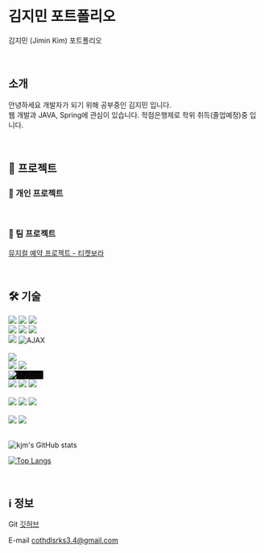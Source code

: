 # 김지민 포트폴리오
<span>김지민 (Jimin Kim) 포트폴리오</span>

<br>

## 소개
 안녕하세요 
 개발자가 되기 위해 공부중인 김지민 입니다.
 <br>
 웹 개발과 JAVA, Spring에 관심이 있습니다.
 학점은행제로 학위 취득(졸업예정)중 입니다.
 
 

<br>

## 📂 프로젝트

### 👤 개인 프로젝트



<br>

### 🤝 팀 프로젝트
[뮤지컬 예약 프로젝트 - 티켓보라](https://github.com/danlacode/TeamProject01)



<br>

## 🛠️ 기술
<div>
  <img src="https://img.shields.io/badge/JSP-%23007396.svg?&style=for-the-badge&logo=java&logoColor=white" />
  <img src="https://img.shields.io/badge/react-%2361DAFB.svg?&style=for-the-badge&logo=react&logoColor=black" />
  <img src="https://img.shields.io/badge/flutter-%2302569B.svg?&style=for-the-badge&logo=flutter&logoColor=white" />
  <br>
  <img src="https://img.shields.io/badge/html5-%23E34F26.svg?&style=for-the-badge&logo=html5&logoColor=white" />
  <img src="https://img.shields.io/badge/css3-%231572B6.svg?&style=for-the-badge&logo=css3&logoColor=white" />
  <img src="https://img.shields.io/badge/javascript-%23F7DF1E.svg?&style=for-the-badge&logo=javascript&logoColor=black" />
  <br>
  <img src="https://img.shields.io/badge/jquery-%230769AD.svg?&style=for-the-badge&logo=jquery&logoColor=white" />
  <img src="https://img.shields.io/badge/AJAX-4BC51D?style=for-the-badge" alt="AJAX"> 
   <br>
</div>
<br>
<div>
  <img src="https://img.shields.io/badge/spring-%236DB33F.svg?&style=for-the-badge&logo=spring&logoColor=white" />
  
  <br>
  <img src="https://img.shields.io/badge/python-%233776AB.svg?&style=for-the-badge&logo=python&logoColor=white" />
  <img src="https://img.shields.io/badge/java-%23007396.svg?&style=for-the-badge&logo=java&logoColor=white" />
  <br>
  <img src="https://img.shields.io/badge/MyBatis-ffffff?style=for-the-badge&logo=none" alt="MyBatis" style="background-color: #000000; color: balck;"> <br>
  <img src="https://img.shields.io/badge/Oracle_DB-%23F80000.svg?&style=for-the-badge&logo=oracle&logoColor=white" />
  <img src="https://img.shields.io/badge/mysql-%234479A1.svg?&style=for-the-badge&logo=mysql&logoColor=white" />
  <img src="https://img.shields.io/badge/Apache_Tomcat%20tomcat-%23F8DC75.svg?&style=for-the-badge&logo=apache%20tomcat&logoColor=black" />
</div>
<br>
<div>
  <img src="https://img.shields.io/badge/github-%23181717.svg?&style=for-the-badge&logo=github&logoColor=white" />
  <img src="https://img.shields.io/badge/visual%20studio%20code-%23007ACC.svg?&style=for-the-badge&logo=visual%20studio%20code&logoColor=white" />
  <img src="https://img.shields.io/badge/eclipse%20ide-%232C2255.svg?&style=for-the-badge&logo=eclipse%20ide&logoColor=white" />
</div>
<br>
<div>
  <img src="https://img.shields.io/badge/linux-%23FCC624.svg?&style=for-the-badge&logo=linux&logoColor=black" />
  <img src="https://img.shields.io/badge/windows-%230078D6.svg?&style=for-the-badge&logo=windows&logoColor=white" />
</div>

<br>

![kjm's GitHub stats](https://github-readme-stats.vercel.app/api?username=danlacode&show_icons=true&theme=radical) 

[![Top Langs](https://github-readme-stats.vercel.app/api/top-langs/?username=danlacode&layout=compact)](https://github.com/danlacode/github-readme-stats)

<br>

## ℹ️ 정보
Git
[깃허브](https://github.com/danlacode)

E-mail
cothdlsrks3.4@gmail.com
